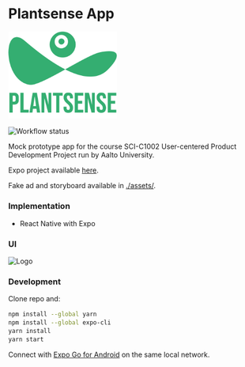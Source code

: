 # Plantsense App

<p float="left">
  <img alt="Logo" src="/assets/plantsense_green.png" width="220px">
</p>

![Workflow status](https://github.com/NikoDaGreat/plantsense-app/actions/workflows/expo.yml/badge.svg)

Mock prototype app for the course SCI-C1002 User-centered Product Development Project run by Aalto University.

Expo project available [here](https://expo.io/@nikodg/plantsense).

Fake ad and storyboard available in [./assets/](https://github.com/NikoDaGreat/plantsense-app/tree/main/assets).


### Implementation

* React Native with Expo


### UI

<p float="left">
  <img alt="Logo" src="https://i.imgur.com/xBTxOxZ.gif" width="259px">
</p>


### Development

Clone repo and:

```bash
npm install --global yarn
npm install --global expo-cli
yarn install
yarn start
```
Connect with [Expo Go for Android](https://play.google.com/store/apps/details?id=host.exp.exponent&hl=en&gl=US) on the same local network.
